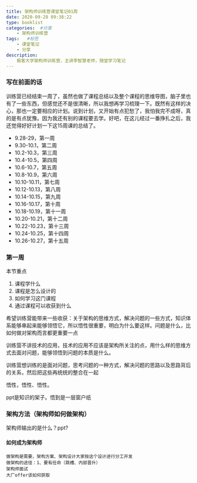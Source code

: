 ```yaml
---
title: 架构师训练营课堂笔记01周
date: 2020-09-28 09:38:22
type: booklist
categories:  #分类
    - 架构师训练营
tags:   #标签
    - 课堂笔记
    - 分享
description: 
    极客大学架构师训练营，主讲李智慧老师，随堂学习笔记
---
```


 ### 写在前面的话

训练营已经结束一周了，虽然也做了课程总结以及整个课程的思维导图，脑子里也有了一些东西，但感觉还不是很清晰，所以我想再学习梳理一下。既然有这样的决心，那也一定要相应的计划。说到计划，又开始有点犯愁了，我怕我完不成呀，真的是有点犹豫。因为我还有别的课程要去学。好吧，在这儿经过一番挣扎之后，我还觉得好好计划一下这15周课的总结了。

* 9.28-29，第一周
* 9.30-10.1，第二周
* 10.2-10.3，第三周
* 10.4-10.5，第四周
* 10.6-10.7，第五周
* 10.8-10.9，第六周
* 10.10-10.11，第七周
* 10.12-10.13，第八周
* 10.14-10.15，第九周
* 10.16-10.17，第十周
* 10.18-10.19，第十一周
* 10.20-10.21，第十二周
* 10.22-10.23，第十三周
* 10.24-10.25，第十四周
* 10.26-10.27，第十五周


### 第一周

本节重点
1. 课程学什么
2. 课程是怎么设计的
3. 如何学习这门课程
4. 通过课程可以收获到什么

希望训练营能带来一些收获：关于架构的思维方式，解决问题的一些方式，知识体系能够串起来能够领悟它，所以悟性很重要，明白为什么要这样。问题是什么，比如何做对架构而言都更重要一点

训练营不讲技术的应用，技术的应用不应该是架构所关注的点，用什么样的思维方式去面对问题，能够领悟到问题的本质是什么。

训练营想训练的是面对问题，思考问题的一种方式，解决问题的思路以及思路背后的关系，然后把这些再统统的整合在一起

悟性，悟性、悟性。


ppt是知识的架子。悟到是一层窗户纸

### 架构方法（架构师如何做架构）

架构师输出的是什么？ppt?
	

#### 如何成为架构师

	做架构是需要，架构方案、架构设计大家按这个设计进行分工开发
	做架构的途径：1、要有任命（跳槽、内部晋升）
	架构师面试
	大厂offer该如何获取
	



